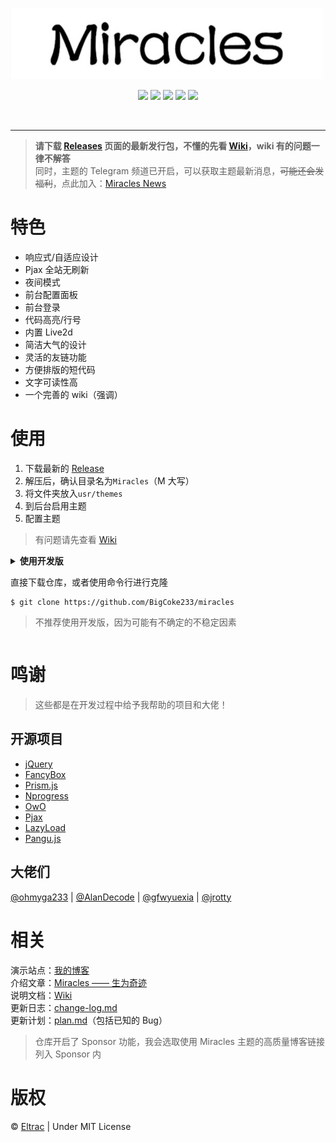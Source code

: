 <p align="center">
  <img src="banner.jpg">
</p>
<p align="center">
  <img src="https://img.shields.io/badge/build-passing-brightgreen.svg?style=flat-square">
  <img src="https://img.shields.io/badge/made%20with-%E2%9D%A4-ff69b4.svg?style=flat-square">
  <img src="https://img.shields.io/badge/license-MIT-blue.svg?style=flat-square">
  <img src="https://img.shields.io/badge/for-Typecho-blueviolet.svg?style=flat-square">
  <img src="https://img.shields.io/badge/version-1.2.1-red.svg?style=flat-square">
</p>
<br>

---

> **请下载 [Releases](https://github.com/BigCoke233/miracles/releases) 页面的最新发行包，不懂的先看 [Wiki](https://github.com/BigCoke233/miracles/wiki)，wiki 有的问题一律不解答**<br>同时，主题的 Telegram 频道已开启，可以获取主题最新消息，~~可能还会发福利~~，点此加入：[Miracles News](https://t.me/eltracer)
# 特色
- 响应式/自适应设计
- Pjax 全站无刷新
- 夜间模式
- 前台配置面板
- 前台登录
- 代码高亮/行号
- 内置 Live2d
- 简洁大气的设计
- 灵活的友链功能
- 方便排版的短代码
- 文字可读性高
- 一个完善的 wiki（强调）

# 使用
1. 下载最新的 [Release](https://github.com/BigCoke233/miracles/releases)
2. 解压后，确认目录名为`Miracles`（M 大写）
3. 将文件夹放入`usr/themes`
4. 到后台启用主题
5. 配置主题
> 有问题请先查看 [Wiki](https://github.com/BigCoke233/miracles/wiki)

<details>
<summary><strong>使用开发版</strong></smmary>
  
直接下载仓库，或者使用命令行进行克隆
```git
$ git clone https://github.com/BigCoke233/miracles
```
> 不推荐使用开发版，因为可能有不确定的不稳定因素

</details>

# 鸣谢
> 这些都是在开发过程中给予我帮助的项目和大佬！
## 开源项目
- [jQuery](https://github.com/jquery/jquery)
- [FancyBox](https://github.com/fancyapps/fancybox)
- [Prism.js](https://github.com/PrismJS/prism)
- [Nprogress](https://github.com/rstacruz/nprogress)
- [OwO](https://github.com/DIYgod/OwO)
- [Pjax](https://github.com/defunkt/jquery-pjax)
- [LazyLoad](https://github.com/tuupola/lazyload)
- [Pangu.js](https://github.com/vinta/pangu.js)
## 大佬们
[@ohmyga233](https://github.com/ohmyga233) | 
[@AlanDecode](https://github.com/AlanDecode) | 
[@gfwyuexia](https://github.com/gfwyuexia) | 
[@jrotty](https://github.com/jrotty)

# 相关
演示站点：[我的博客](https://guhub.cn)  
介绍文章：[Miracles —— 生为奇迹](https://guhub.cn/p/miracles.html)  
说明文档：[Wiki](https://github.com/BigCoke233/miracles/wiki)  
更新日志：[change-log.md](docs/change-log.md)  
更新计划：[plan.md](docs/plan.md)（包括已知的 Bug）  
> 仓库开启了 Sponsor 功能，我会选取使用 Miracles 主题的高质量博客链接列入 Sponsor 内

# 版权
&copy; [Eltrac](https://github.com/BigCoke233) | Under MIT License
